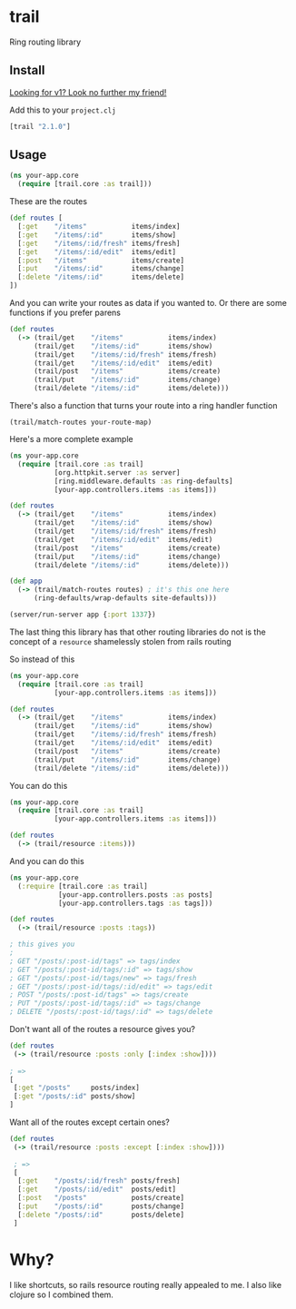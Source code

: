 # trail

Ring routing library

## Install

[Looking for v1? Look no further my friend!](https://github.com/swlkr/trail/tree/1.13.0)

Add this to your `project.clj`

```clojure
[trail "2.1.0"]
```

## Usage

```clojure
(ns your-app.core
  (require [trail.core :as trail]))
```

These are the routes

```clojure
(def routes [
  [:get    "/items"           items/index]
  [:get    "/items/:id"       items/show]
  [:get    "/items/:id/fresh" items/fresh]
  [:get    "/items/:id/edit"  items/edit]
  [:post   "/items"           items/create]
  [:put    "/items/:id"       items/change]
  [:delete "/items/:id"       items/delete]
])
```

And you can write your routes as data if you wanted to.
Or there are some functions if you prefer parens

```clojure
(def routes
  (-> (trail/get    "/items"           items/index)
      (trail/get    "/items/:id"       items/show)
      (trail/get    "/items/:id/fresh" items/fresh)
      (trail/get    "/items/:id/edit"  items/edit)
      (trail/post   "/items"           items/create)
      (trail/put    "/items/:id"       items/change)
      (trail/delete "/items/:id"       items/delete)))
```

There's also a function that turns your route into a ring
handler function

`(trail/match-routes your-route-map)`

Here's a more complete example

```clojure
(ns your-app.core
  (require [trail.core :as trail]
           [org.httpkit.server :as server]
           [ring.middleware.defaults :as ring-defaults]
           [your-app.controllers.items :as items]))

(def routes
  (-> (trail/get    "/items"           items/index)
      (trail/get    "/items/:id"       items/show)
      (trail/get    "/items/:id/fresh" items/fresh)
      (trail/get    "/items/:id/edit"  items/edit)
      (trail/post   "/items"           items/create)
      (trail/put    "/items/:id"       items/change)
      (trail/delete "/items/:id"       items/delete)))

(def app
  (-> (trail/match-routes routes) ; it's this one here
      (ring-defaults/wrap-defaults site-defaults)))

(server/run-server app {:port 1337})
```

The last thing this library has that other routing
libraries do not is the concept of a `resource`
shamelessly stolen from rails routing

So instead of this

```clojure
(ns your-app.core
  (require [trail.core :as trail]
           [your-app.controllers.items :as items]))

(def routes
  (-> (trail/get    "/items"           items/index)
      (trail/get    "/items/:id"       items/show)
      (trail/get    "/items/:id/fresh" items/fresh)
      (trail/get    "/items/:id/edit"  items/edit)
      (trail/post   "/items"           items/create)
      (trail/put    "/items/:id"       items/change)
      (trail/delete "/items/:id"       items/delete)))
```

You can do this

```clojure
(ns your-app.core
  (require [trail.core :as trail]
           [your-app.controllers.items :as items]))

(def routes
  (-> (trail/resource :items)))
```

And you can do this

```clojure
(ns your-app.core
  (:require [trail.core :as trail]
            [your-app.controllers.posts :as posts]
            [your-app.controllers.tags :as tags]))

(def routes
  (-> (trail/resource :posts :tags))

; this gives you
;
; GET "/posts/:post-id/tags" => tags/index
; GET "/posts/:post-id/tags/:id" => tags/show
; GET "/posts/:post-id/tags/new" => tags/fresh
; GET "/posts/:post-id/tags/:id/edit" => tags/edit
; POST "/posts/:post-id/tags" => tags/create
; PUT "/posts/:post-id/tags/:id" => tags/change
; DELETE "/posts/:post-id/tags/:id" => tags/delete
```

Don't want all of the routes a resource gives you?

```clojure
(def routes
 (-> (trail/resource :posts :only [:index :show])))
 
; =>
[
 [:get "/posts"     posts/index]
 [:get "/posts/:id" posts/show]
]
```

Want all of the routes except certain ones?

```clojure
(def routes
 (-> (trail/resource :posts :except [:index :show])))
 
 ; =>
 [
  [:get    "/posts/:id/fresh" posts/fresh]
  [:get    "/posts/:id/edit"  posts/edit]
  [:post   "/posts"           posts/create]
  [:put    "/posts/:id"       posts/change]
  [:delete "/posts/:id"       posts/delete]
 ]
```

# Why?

I like shortcuts, so rails resource routing really appealed to me. I also like clojure
so I combined them.
